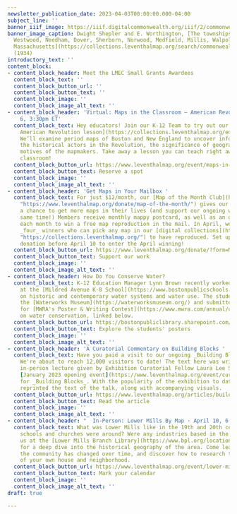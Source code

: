 ```yaml
---
newsletter_publication_date: 2023-04-03T00:00:00.000-04:00
subject_line: ''
banner_iiif_image: https://iiif.digitalcommonwealth.org/iiif/2/commonwealth:q524n3584/740,741,6451,3629/2000,/0/default.jpg
banner_image_caption: Dwight Shepler and E. Worthington, [The townships of Dedham,
  Westwood, Needham, Dover, Sherborn, Norwood, Medfield, Millis, Walpole, Norfolk,
  Massachusetts](https://collections.leventhalmap.org/search/commonwealth:q524n357v)
  (1934)
introductory_text: ''
content_block:
- content_block_header: Meet the LMEC Small Grants Awardees
  content_block_text: ''
  content_block_button_url: ''
  content_block_button_text: ''
  content_block_image: ''
  content_block_image_alt_text: ''
- content_block_header: 'Virtual: Maps in the Classroom – American Revolution · April
    6, 3:30pm ET'
  content_block_text: Hey educators! Join our K-12 Team to try out our [Mapping the
    American Revolution lesson](https://collections.leventhalmap.org/educators/curriculum-materials/138).
    We’ll examine period maps of Boston and New England to uncover information about
    the historical actors in the Revolution, the significance of geography, and the
    motives of the mapmakers. Take away a lesson you can teach right away in your
    classroom!
  content_block_button_url: https://www.leventhalmap.org/event/maps-in-the-classroom-american-revolution/
  content_block_button_text: Reserve a spot
  content_block_image: ''
  content_block_image_alt_text: ''
- content_block_header: 'Get Maps in Your Mailbox '
  content_block_text: For just $12/month, our [Map of the Month Club](https://www.leventhalmap.org/donate/map-of-the-month/
    "https://www.leventhalmap.org/donate/map-of-the-month/") gives our recurring supporters
    a chance to get more maps in their lives (and support our ongoing work at the
    same time!) Members receive monthly mappy postcard, as well as an opportunity
    each month to win a free map reproduction in the mail. In April, we're picking
    _four_ winners who can pick any map in our [digital collections](https://collections.leventhalmap.org/
    "https://collections.leventhalmap.org/") to have reproduced. Set up your monthly
    donation before April 10 to enter the April winning!
  content_block_button_url: https://www.leventhalmap.org/donate/?form=MAPOFTHEMONTH
  content_block_button_text: Support our work
  content_block_image: ''
  content_block_image_alt_text: ''
- content_block_header: How Do You Conserve Water?
  content_block_text: K-12 Education Manager Lynn Brown recently worked with students
    at the [Mildred Avenue K-8 School](https://www.bostonpublicschools.org/Domain/424)
    on historic and contemporary water systems and water use. The students then visited
    the [Waterworks Museum](https://waterworksmuseum.org/) and submitted projects
    for [MWRA's Poster & Writing Contest](https://www.mwra.com/annual/contest/2023/pre/packet.pdf)
    on water conservation, linked below.
  content_block_button_url: https://bostonpubliclibrary.sharepoint.com/:b:/s/LeventhalMap/EXeLWtljd_lHqUrSN8Xh3yEBMAB6L3-Z6D4KYKNXyOIN5w?e=3powJB
  content_block_button_text: Explore the students' posters
  content_block_image: ''
  content_block_image_alt_text: ''
- content_block_header: 'A Curatorial Commentary on Building Blocks '
  content_block_text: Have you paid a visit to our ongoing _Building Blocks_ exhibition?
    We're about to reach 12,000 visitors to date! The text here was written as an
    in-person lecture given by Exhibition Curatorial Fellow Laura Lee Schmidt at the
    [January 2023 opening event](https://www.leventhalmap.org/event/curatorial-introduction-to-building-blocks/)
    for _Building Blocks_. With the popularity of the exhibition to date, we have
    reprinted the text of the talk, along with accompanying visuals.
  content_block_button_url: https://www.leventhalmap.org/articles/building-blocks-curators-introduction/
  content_block_button_text: Read the article
  content_block_image: ''
  content_block_image_alt_text: ''
- content_block_header: "  In-Person: Lower Mills By Map · April 10, 6:00pm ET"
  content_block_text: What was Lower Mills like in the 19th and 20th centuries? What
    schools and churches were around? Were any industries based in the area? Join
    us at the [Lower Mills Branch Library](https://www.bpl.org/locations/lower-mills/)
    for a deep dive into the historical geography of the area. Come learn about how
    the community has changed over time, and discover how to research the history
    of your own house and neighborhood.
  content_block_button_url: https://www.leventhalmap.org/event/lower-mills-by-map/
  content_block_button_text: Mark your calendar
  content_block_image: ''
  content_block_image_alt_text: ''
draft: true

---
```

